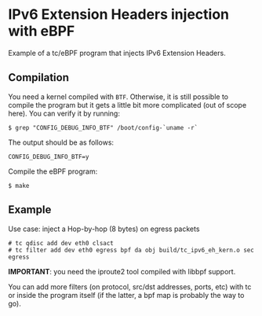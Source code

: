 # IPv6 Extension Headers injection with eBPF

Example of a tc/eBPF program that injects IPv6 Extension Headers.

## Compilation

You need a kernel compiled with `BTF`. Otherwise, it is still possible to compile the program but it gets a little bit more complicated (out of scope here). You can verify it by running:
```
$ grep "CONFIG_DEBUG_INFO_BTF" /boot/config-`uname -r`
```

The output should be as follows:
```
CONFIG_DEBUG_INFO_BTF=y
```

Compile the eBPF program:
```
$ make
```

## Example

Use case: inject a Hop-by-hop (8 bytes) on egress packets

```
# tc qdisc add dev eth0 clsact
# tc filter add dev eth0 egress bpf da obj build/tc_ipv6_eh_kern.o sec egress
```

**IMPORTANT**: you need the iproute2 tool compiled with libbpf support.

You can add more filters (on protocol, src/dst addresses, ports, etc) with tc or inside the program itself (if the latter, a bpf map is probably the way to go).
